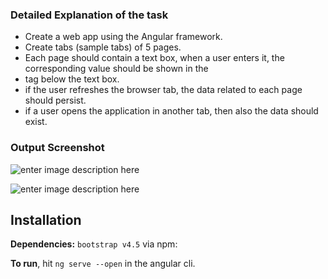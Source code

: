 ### Detailed Explanation of the task

-   Create a web app using the Angular framework.
-   Create tabs (sample tabs) of 5 pages.
-   Each page should contain a text box, when a user enters it, the corresponding value should be shown in the <li> tag below the text box.
-   if the user refreshes the browser tab, the data related to each page should persist.
-   if a user opens the application in another tab, then also the data should exist.

### Output Screenshot

![enter image description here](https://i.imgur.com/h8I8d91.png)

![enter image description here](https://i.imgur.com/pK2EmLt.png)

## Installation
**Dependencies:** `bootstrap v4.5` via npm:

**To run**, hit `ng serve --open` in the angular cli.